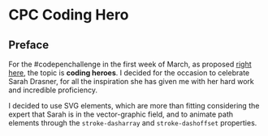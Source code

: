 # CPC Coding Hero

<!-- A couple of SVG for Sarah Drasner. Live [right here]() -->

## Preface

For the #codepenchallenge in the first week of March, as proposed [right here](https://codepen.io/challenges/2019/march/1), the topic is **coding heroes**. I decided for the occasion to celebrate Sarah Drasner, for all the inspiration she has given me with her hard work and incredible proficiency.

I decided to use SVG elements, which are more than fitting considering the expert that Sarah is in the vector-graphic field, and to animate path elements through the `stroke-dasharray` and `stroke-dashoffset` properties.
